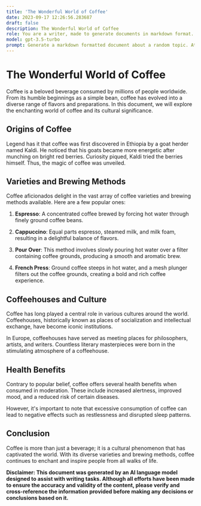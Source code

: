 ```yaml
---
title: 'The Wonderful World of Coffee'
date: 2023-09-17 12:26:56.283687
draft: false
description: The Wonderful World of Coffee
role: You are a writer, made to generate documents in markdown format. It is very important that all of the documents you generate are in valid markdown format.
model: gpt-3.5-turbo
prompt: Generate a markdown formatted document about a random topic. At the bottom, include a disclaimer explaining that the document was generated by you. The first line of the document should be the title. Make sure that the entire document is in proper markdown format, using a mix of various tags to make the document visually appealing.
---
```


# The Wonderful World of Coffee

Coffee is a beloved beverage consumed by millions of people worldwide. From its humble beginnings as a simple bean, coffee has evolved into a diverse range of flavors and preparations. In this document, we will explore the enchanting world of coffee and its cultural significance.

## Origins of Coffee

Legend has it that coffee was first discovered in Ethiopia by a goat herder named Kaldi. He noticed that his goats became more energetic after munching on bright red berries. Curiosity piqued, Kaldi tried the berries himself. Thus, the magic of coffee was unveiled.

## Varieties and Brewing Methods

Coffee aficionados delight in the vast array of coffee varieties and brewing methods available. Here are a few popular ones:

1. **Espresso**: A concentrated coffee brewed by forcing hot water through finely ground coffee beans.

2. **Cappuccino**: Equal parts espresso, steamed milk, and milk foam, resulting in a delightful balance of flavors.

3. **Pour Over**: This method involves slowly pouring hot water over a filter containing coffee grounds, producing a smooth and aromatic brew.

4. **French Press**: Ground coffee steeps in hot water, and a mesh plunger filters out the coffee grounds, creating a bold and rich coffee experience.

## Coffeehouses and Culture

Coffee has long played a central role in various cultures around the world. Coffeehouses, historically known as places of socialization and intellectual exchange, have become iconic institutions.

In Europe, coffeehouses have served as meeting places for philosophers, artists, and writers. Countless literary masterpieces were born in the stimulating atmosphere of a coffeehouse.

## Health Benefits

Contrary to popular belief, coffee offers several health benefits when consumed in moderation. These include increased alertness, improved mood, and a reduced risk of certain diseases.

However, it's important to note that excessive consumption of coffee can lead to negative effects such as restlessness and disrupted sleep patterns.

## Conclusion

Coffee is more than just a beverage; it is a cultural phenomenon that has captivated the world. With its diverse varieties and brewing methods, coffee continues to enchant and inspire people from all walks of life.

**Disclaimer: This document was generated by an AI language model designed to assist with writing tasks. Although all efforts have been made to ensure the accuracy and validity of the content, please verify and cross-reference the information provided before making any decisions or conclusions based on it.**